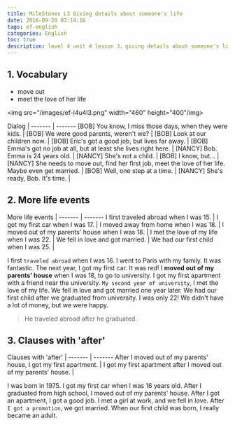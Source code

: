 ```yaml
---
title: MileStones L3 Giving details about someone's life
date: 2016-09-28 07:14:16
tags: ef-english
categories: English
toc: true
description: level 4 unit 4 lesson 3，giving details about someone's life
---
```


## 1. Vocabulary

- move out
- meet the love of her life

<img src="/images/ef-l4u4l3.png" width="460" height="400"/img>

Dialog |
------- | -------
[BOB] You know, I miss those days, when they were kids. |
[BOB] We were good parents, weren't we? |
[BOB] Look at our children now. |
[BOB] Eric's got a good job, but lives far away. |
[BOB] Emma's got no job at all, but at least she lives right here. |
[NANCY] Bob. Emma is 24 years old. |
[NANCY] She's not a child. |
[BOB] I know, but... |
[NANCY] She needs to move out, find her first job, meet the love of her life. Maybe even get married. |
[BOB] Well, one step at a time. |
[NANCY] She's ready, Bob. It's time. |

## 2. More life events
 
More life events |
------- | -------
I first traveled abroad when I was 15. |
I got my first car when I was 17. |
I moved away from home when I was 18. |
I moved out of my parents' house when I was 18. |
I met the love of my life when I was 22. |
We fell in love and got married.	|
We had our first child when I was 25. |

I first `traveled abroad` when I was 16. I went to Paris with my family. It was fantastic. The next year, I got my first car. It was red! I **moved out of my parents' house** when I was 18, to go to university. I got my first apartment with a friend near the university. `My second year of university`, I met the love of my life. We fell in love and got married one year later. We had our first child after we graduated from university. I was only 22!  We didn't have a lot of money, but we were happy.

> He traveled abroad after he graduated.

## 3. Clauses with 'after'

Clauses with 'after' |
------- | -------
After I moved out of my parents' house, I got my first apartment. |
I got my first apartment after I moved out of my parents' house. |


I was born in 1975. I got my first car when I was 16 years old. After I graduated from high school, I moved out of my parents' house. After I got an apartment, I got a good job. I met a girl at work, and we fell in love. After `I got a promotion`, we got married. When our first child was born, I really became an adult.